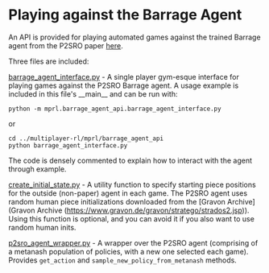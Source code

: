 # Playing against the Barrage Agent

An API is provided for playing automated games against the trained Barrage agent from the P2SRO paper [here](../multiplayer-rl/mprl/barrage_agent_api).

Three files are included:

[barrage_agent_interface.py](/multiplayer-rl/mprl/barrage_agent_api/barrage_agent_interface.py)
\- A single player gym-esque interface for playing games against the P2SRO Barrage agent. A usage example is included in this file's \_\_main\_\_ and can be run with:
```shell script
python -m mprl.barrage_agent_api.barrage_agent_interface.py
```
or
```shell script
cd ../multiplayer-rl/mprl/barrage_agent_api
python barrage_agent_interface.py
```
The code is densely commented to explain how to interact with the agent through example.

[create_initial_state.py](/multiplayer-rl/mprl/barrage_agent_api/create_initial_state.py) \- A utility function to specify starting piece positions for the outside (non-paper) agent in each game. The P2SRO agent uses random human piece initializations downloaded from the [Gravon Archive](Gravon Archive (https://www.gravon.de/gravon/stratego/strados2.jsp)). Using this function is optional, and you can avoid it if you also want to use random human inits.

[p2sro_agent_wrapper.py](/multiplayer-rl/mprl/barrage_agent_api/p2sro_agent_wrapper.py) \- A wrapper over the P2SRO agent (comprising of a metanash population of policies, with a new one selected each game). Provides `get_action` and `sample_new_policy_from_metanash` methods.